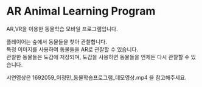 # AR Animal Learning Program

AR,VR을 이용한 동물학습 모바일 프로그램입니다. <p>
플레이어는 숲에서 동물들을 찾아 관찰합니다.<br>
특정 이미지를 사용하여 동물들을 AR로 관찰할 수 있습니다.<br>
관찰한 동물들은 도감에 저장되며, 도감을 사용하면 동물들을 언제든 다시 관찰할 수 있습니다.<p>
시연영상은 1692059_이정민_동물학습프로그램_데모영상.mp4 을 참고해주세요.
